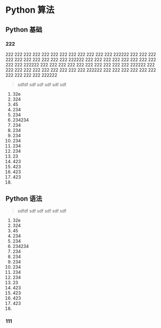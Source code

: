 # Python 算法

## Python 基础























### 222
222
222
222
222
222
222
222
222
222
222
222
222
222222
222
222
222
222
222
222
222
222
222
222
222222
222
222
222
222
222
222
222
222
222
222
222222
222
222
222
222
222
222
222
222
222
222
222222
222
222
222
222
222
222
222
222
222
222
222222
222
222
222
222
222
222
222
222
222
222
222222

> sdfdf
> sdf
> sdf
> sdf
> sdf
> sdf

1. 32e
2. 324
3. 45
4. 234
5. 234
6. 234234
7. 234
8. 234
9. 234
10. 234
11. 234
12. 234
13. 23
14. 423
15. 423
16. 423
17. 423
18. 


## Python 语法

> sdfdf
> sdf
> sdf
> sdf
> sdf
> sdf

1. 32e
2. 324
3. 45
4. 234
5. 234
6. 234234
7. 234
8. 234
9. 234
10. 234
11. 234
12. 234
13. 23
14. 423
15. 423
16. 423
17. 423
18. 





















### 111